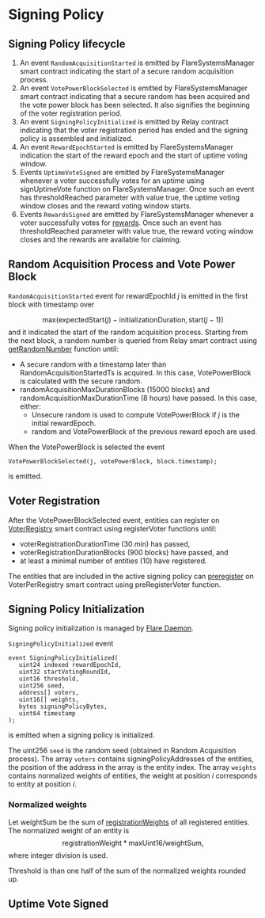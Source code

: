 # Signing Policy

## Signing Policy lifecycle

1. An event `RandomAcquisitionStarted` is emitted by FlareSystemsManager smart contract indicating the start of a secure random acquisition process.
2. An event `VotePowerBlockSelected` is emitted by FlareSystemsManager smart contract indicating that a secure random has been acquired and the vote power block has been selected.
   It also signifies the beginning of the voter registration period.
3. An event `SigningPolicyInitialized` is emitted by Relay contract indicating that the voter registration period has ended and the signing policy is assembled and initialized.
4. An event `RewardEpochStarted` is emitted by FlareSystemsManager indication the start of the reward epoch and the start of uptime voting window.
5. Events `UptimeVoteSigned` are emitted by FlareSystemsManager whenever a voter successfully votes for an uptime using signUptimeVote function on FlareSystemsManager.
   Once such an event has thresholdReached parameter with value true, the uptime voting window closes and the reward voting window starts.
6. Events `RewardsSigned` are emitted by FlareSystemsManager whenever a voter successfully votes for [rewards](Rewarding.md).
   Once such an event has thresholdReached parameter with value true, the reward voting window closes and the rewards are available for claiming.

## Random Acquisition Process and Vote Power Block

`RandomAcquisitionStarted` event for rewardEpochId $j$ is emitted in the first block with timestamp over

$$ \mathrm{max}(\mathrm{expectedStart}(j)- \mathrm{initializationDuration}, \mathrm{start}(j-1)) $$
and it indicated the start of the random acquisition process.
Starting from the next block, a random number is queried from Relay smart contract using [getRandomNumber](./RandomNumber.md) function until:

- A secure random with a timestamp later than RandomAcquisitionStartedTs is acquired.
  In this case, VotePowerBlock is calculated with the secure random.
- randomAcquisitionMaxDurationBlocks (15000 blocks) and randomAcquisitionMaxDurationTime (8 hours) have passed.
  In this case, either:
  - Unsecure random is used to compute VotePowerBlock if $j$ is the initial rewardEpoch.
  - random and VotePowerBlock of the previous reward epoch are used.

When the VotePowerBlock is selected the event

```solidity
VotePowerBlockSelected(j, votePowerBlock, block.timestamp);
```

is emitted.

## Voter Registration

After the VotePowerBlockSelected event, entities can register on [VoterRegistry](VoterRegistration.md#voterregistry) smart contract using registerVoter functions until:

- voterRegistrationDurationTime (30 min) has passed,
- voterRegistrationDurationBlocks (900 blocks) have passed, and
- at least a minimal number of entities (10) have registered.

The entities that are included in the active signing policy can [preregister](VoterRegistration.md#voterpreregistry) on VoterPerRegistry smart contract using preRegisterVoter function.

## Signing Policy Initialization

Signing policy initialization is managed by [Flare Daemon](Daemon.md).

`SigningPolicyInitialized` event

```Solidity
event SigningPolicyInitialized(
   uint24 indexed rewardEpochId,
   uint32 startVotingRoundId,
   uint16 threshold,
   uint256 seed,
   address[] voters,
   uint16[] weights,
   bytes signingPolicyBytes,
   uint64 timestamp
);
```

is emitted when a signing policy is initialized.

The uint256 `seed` is the random seed (obtained in Random Acquisition process).
The array `voters` contains signingPolicyAddresses of the entities, the position of the address in the array is the entity index.
The array `weights` contains normalized weights of entities, the weight at position $i$ corresponds to entity at position $i$.

### Normalized weights

Let $\mathrm{weightSum}$ be the sum of [registrationWeights](VoterRegistration.md#registration-weight) of all registered entities.
The normalized weight of an entity is
$$\mathrm{registrationWeight} * \mathrm{maxUint}16 /  \mathrm{weightSum},$$
where integer division is used.

Threshold is than one half of the sum of the normalized weights rounded up.

## Uptime Vote Signed
